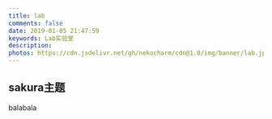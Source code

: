 ```yaml
---
title: lab
comments: false
date: 2019-01-05 21:47:59
keywords: Lab实验室
description: 
photos: https://cdn.jsdelivr.net/gh/nekocharm/cdn@1.0/img/banner/lab.jpg
---
```


## sakura主题
balabala
